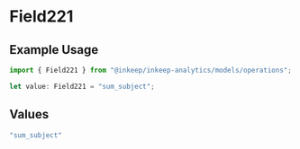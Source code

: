 # Field221

## Example Usage

```typescript
import { Field221 } from "@inkeep/inkeep-analytics/models/operations";

let value: Field221 = "sum_subject";
```

## Values

```typescript
"sum_subject"
```